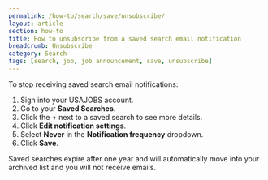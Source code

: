 ```yaml
---
permalink: /how-to/search/save/unsubscribe/
layout: article
section: how-to
title: How to unsubscribe from a saved search email notification
breadcrumb: Unsubscribe
category: Search
tags: [search, job, job announcement, save, unsubscribe]
---
```


To stop receiving saved search email notifications:

1.	Sign into your USAJOBS account.
2.	Go to your **Saved Searches**.
3.	Click the **+** next to a saved search to see more details.
4.	Click **Edit notification settings**. 
5.	Select **Never** in the **Notification frequency** dropdown.
6.	Click **Save**.

Saved searches expire after one year and will automatically move into your archived list and you will not receive emails.

